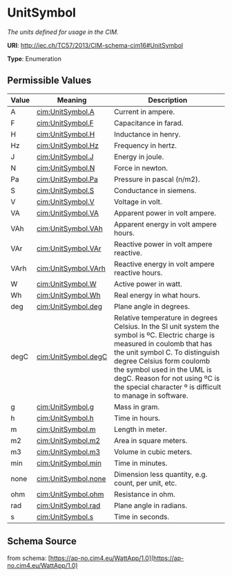 # UnitSymbol

_The units defined for usage in the CIM._

**URI**: http://iec.ch/TC57/2013/CIM-schema-cim16#UnitSymbol

**Type**: Enumeration

## Permissible Values

| Value | Meaning | Description |
| --- | --- | --- |
| A | [cim:UnitSymbol.A](http://iec.ch/TC57/2013/CIM-schema-cim16#UnitSymbol.A) | Current in ampere. |
| F | [cim:UnitSymbol.F](http://iec.ch/TC57/2013/CIM-schema-cim16#UnitSymbol.F) | Capacitance in farad. |
| H | [cim:UnitSymbol.H](http://iec.ch/TC57/2013/CIM-schema-cim16#UnitSymbol.H) | Inductance in henry. |
| Hz | [cim:UnitSymbol.Hz](http://iec.ch/TC57/2013/CIM-schema-cim16#UnitSymbol.Hz) | Frequency in hertz. |
| J | [cim:UnitSymbol.J](http://iec.ch/TC57/2013/CIM-schema-cim16#UnitSymbol.J) | Energy in joule. |
| N | [cim:UnitSymbol.N](http://iec.ch/TC57/2013/CIM-schema-cim16#UnitSymbol.N) | Force in newton. |
| Pa | [cim:UnitSymbol.Pa](http://iec.ch/TC57/2013/CIM-schema-cim16#UnitSymbol.Pa) | Pressure in pascal (n/m2). |
| S | [cim:UnitSymbol.S](http://iec.ch/TC57/2013/CIM-schema-cim16#UnitSymbol.S) | Conductance in siemens. |
| V | [cim:UnitSymbol.V](http://iec.ch/TC57/2013/CIM-schema-cim16#UnitSymbol.V) | Voltage in volt. |
| VA | [cim:UnitSymbol.VA](http://iec.ch/TC57/2013/CIM-schema-cim16#UnitSymbol.VA) | Apparent power in volt ampere. |
| VAh | [cim:UnitSymbol.VAh](http://iec.ch/TC57/2013/CIM-schema-cim16#UnitSymbol.VAh) | Apparent energy in volt ampere hours. |
| VAr | [cim:UnitSymbol.VAr](http://iec.ch/TC57/2013/CIM-schema-cim16#UnitSymbol.VAr) | Reactive power in volt ampere reactive. |
| VArh | [cim:UnitSymbol.VArh](http://iec.ch/TC57/2013/CIM-schema-cim16#UnitSymbol.VArh) | Reactive energy in volt ampere reactive hours. |
| W | [cim:UnitSymbol.W](http://iec.ch/TC57/2013/CIM-schema-cim16#UnitSymbol.W) | Active power in watt. |
| Wh | [cim:UnitSymbol.Wh](http://iec.ch/TC57/2013/CIM-schema-cim16#UnitSymbol.Wh) | Real energy in what hours. |
| deg | [cim:UnitSymbol.deg](http://iec.ch/TC57/2013/CIM-schema-cim16#UnitSymbol.deg) | Plane angle in degrees. |
| degC | [cim:UnitSymbol.degC](http://iec.ch/TC57/2013/CIM-schema-cim16#UnitSymbol.degC) | Relative temperature in degrees Celsius. In the SI unit system the symbol is ºC. Electric charge is measured in coulomb that has the unit symbol C. To distinguish degree Celsius form coulomb the symbol used in the UML is degC. Reason for not using ºC is the special character º is difficult to manage in software. |
| g | [cim:UnitSymbol.g](http://iec.ch/TC57/2013/CIM-schema-cim16#UnitSymbol.g) | Mass in gram. |
| h | [cim:UnitSymbol.h](http://iec.ch/TC57/2013/CIM-schema-cim16#UnitSymbol.h) | Time in hours. |
| m | [cim:UnitSymbol.m](http://iec.ch/TC57/2013/CIM-schema-cim16#UnitSymbol.m) | Length in meter. |
| m2 | [cim:UnitSymbol.m2](http://iec.ch/TC57/2013/CIM-schema-cim16#UnitSymbol.m2) | Area in square meters. |
| m3 | [cim:UnitSymbol.m3](http://iec.ch/TC57/2013/CIM-schema-cim16#UnitSymbol.m3) | Volume in cubic meters. |
| min | [cim:UnitSymbol.min](http://iec.ch/TC57/2013/CIM-schema-cim16#UnitSymbol.min) | Time in minutes. |
| none | [cim:UnitSymbol.none](http://iec.ch/TC57/2013/CIM-schema-cim16#UnitSymbol.none) | Dimension less quantity, e.g. count, per unit, etc. |
| ohm | [cim:UnitSymbol.ohm](http://iec.ch/TC57/2013/CIM-schema-cim16#UnitSymbol.ohm) | Resistance in ohm. |
| rad | [cim:UnitSymbol.rad](http://iec.ch/TC57/2013/CIM-schema-cim16#UnitSymbol.rad) | Plane angle in radians. |
| s | [cim:UnitSymbol.s](http://iec.ch/TC57/2013/CIM-schema-cim16#UnitSymbol.s) | Time in seconds. |
## Schema Source

from schema: [https://ap-no.cim4.eu/WattApp/1.0](https://ap-no.cim4.eu/WattApp/1.0)
